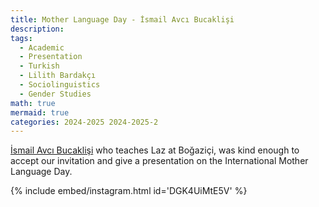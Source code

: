 ```yaml
---
title: Mother Language Day - İsmail Avcı Bucaklişi
description:
tags:
  - Academic
  - Presentation
  - Turkish
  - Lilith Bardakçı
  - Sociolinguistics
  - Gender Studies
math: true
mermaid: true
categories: 2024-2025 2024-2025-2
---
```

[İsmail Avcı Bucaklişi](https://bianet.org/yazar/ismail-avci-bucaklisi-614) who teaches Laz at Boğaziçi, was kind enough to accept our invitation and give a presentation on the International Mother Language Day. 

{% include embed/instagram.html id='DGK4UiMtE5V' %}